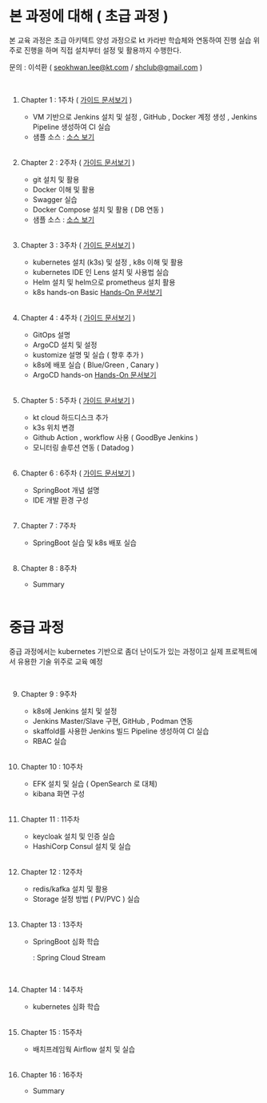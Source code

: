 # 본 과정에 대해  ( 초급 과정 )
 
본 교육 과정은 초급 아키텍트 양성 과정으로 kt 카라반 학습체와 연동하여 진행
실습 위주로 진행을 하며 직접 설치부터 설정 및 활용까지 수행한다.   

문의 :  이석환 ( seokhwan.lee@kt.com / shclub@gmail.com )

<br/>

1. Chapter 1 : 1주차  ( [가이드 문서보기](./chapter1.md) )  
     - VM 기반으로 Jenkins 설치 및 설정 , GitHub , Docker 계정 생성 , Jenkins Pipeline 생성하여 CI 실습  
     - 샘플 소스 : [ 소스 보기 ](https://github.com/shclub/edu1)  

     <br/>
2. Chapter 2 : 2주차  ( [가이드 문서보기](./chapter2.md) )    
     - git 설치 및 활용 
     - Docker 이해 및 활용 
     - Swagger 실습 
     - Docker Compose 설치 및 활용 ( DB 연동 )  
     - 샘플 소스 : [ 소스 보기 ](https://github.com/shclub/edu2)  

     <br/>

3. Chapter 3 : 3주차   ( [가이드 문서보기](./chapter3.md) )    
     - kubernetes 설치 (k3s) 및 설정 , k8s 이해 및 활용
     - kubernetes IDE 인 Lens 설치 및 사용법 실습   
     - Helm 설치 및 helm으로 prometheus 설치 활용
     - k8s hands-on Basic [ Hands-On 문서보기](./k8s_basic_hands_on.md)  

     <br/>

4. Chapter 4 : 4주차   ( [가이드 문서보기](./chapter4.md) ) 
     - GitOps 설명 
     - ArgoCD 설치 및 설정 
     - kustomize 설명 및 실습 ( 향후 추가 )
     - k8s에 배포 실습 ( Blue/Green , Canary )  
     - ArgoCD hands-on [ Hands-On 문서보기](./argocd_hands_on.md)  

     <br/>


5. Chapter 5 : 5주차   ( [가이드 문서보기](./chapter5.md) ) 
     - kt cloud 하드디스크 추가
     - k3s 위치 변경
     - Github Action , workflow 사용 ( GoodBye Jenkins )
     - 모니터링 솔루션 연동 ( Datadog ) 
     
     <br/>

6. Chapter 6 : 6주차    ( [가이드 문서보기](./chapter6.md) ) 
     - SpringBoot 개념 설명 
     - IDE 개발 환경 구성      

     <br/>

7. Chapter 7 : 7주차  
     - SpringBoot 실습 및 k8s 배포 실습  

     <br/>

8. Chapter 8 : 8주차  
     - Summary


     <br/>

# 중급 과정

 
중급 과정에서는 kubernetes 기반으로 좀더 난이도가 있는 과정이고 실제 프로젝트에서 유용한
기술 위주로 교육 예정 

<br/>

9. Chapter 9 : 9주차  
     - k8s에 Jenkins 설치 및 설정 
     - Jenkins Master/Slave 구현, GitHub , Podman 연동 
     - skaffold를 사용한 Jenkins 빌드 Pipeline 생성하여 CI 실습 
     - RBAC 실습 
 
     <br/>

10. Chapter 10 : 10주차 
     - EFK 설치 및 실습 ( OpenSearch 로 대체)
     - kibana 화면 구성

     <br/>

11. Chapter 11 : 11주차 
     - keycloak 설치 및 인증 실습
     - HashiCorp Consul 설치 및 실습

     <br/>

12. Chapter 12 : 12주차 
     - redis/kafka 설치 및 활용 
     - Storage 설정 방법 ( PV/PVC ) 실습 

     <br/>

13. Chapter 13 : 13주차
     - SpringBoot 심화 학습  

          : Spring Cloud Stream
          

     <br/>

14. Chapter 14 : 14주차
     - kubernetes  심화 학습 

     <br/>

15. Chapter 15 : 15주차 
     - 배치프레임웍 Airflow 설치 및 실습

     <br/>

16. Chapter 16 : 16주차 
     -  Summary